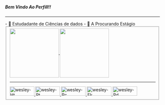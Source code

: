 
<body >
  <h5>Bem Vindo Ao Perfill!!</h5>
  <hr>
   - 📕 Estudadante de Ciências de dados
   - 💼 A Procurando Estágio
   <br>
 <fieldset>
   <div>
    <a href="https://github.com/Dev-Wesley-sl">
      <img height=160 align="center" src="https://github-readme-stats.vercel.app/api?username=Dev-Wesley-sl&show_icons=true&theme=radical" />
    </a>
    <a href="https://github.com/Dev-Wesley-sl">
      <img height=160 align="center" src="https://github-readme-stats.vercel.app/api/top-langs?username=Dev-Wesley-sl&show_icons=true&theme=radical&layout=compact&langs_count=8&card_width=320" />
   </div>
   <hr>
   <div style="display: inline_block>
     <link rel="folha de estilo" href="https://cdn.jsdelivr.net/gh/devicons/devicon@v2.15.1/devicon.min.css">
       <img alingn="center" alt="wesley-Ht" height="30" width="80" src="https://cdn.jsdelivr.net/gh/devicons/devicon/icons/html5/html5-original-wordmark.svg"" />
       <img alingn="center" alt="wesley-Pt" height="30" width="80" src="https://cdn.jsdelivr.net/gh/devicons/devicon/icons/python/python-original-wordmark.svg" />
       <img alingn="center" alt="wesley-Pc" height="30" width="80" src="https://cdn.jsdelivr.net/gh/devicons/devicon/icons/pycharm/pycharm-original.svg" />
       <img alingn="center" alt="wesley-Fk" height="30" width="80" src="https://cdn.jsdelivr.net/gh/devicons/devicon/icons/flask/flask-original.svg" />
       <img alingn="center" alt="wesley-Pd" height="30" width="80" src="https://cdn.jsdelivr.net/gh/devicons/devicon/icons/pandas/pandas-original-wordmark.svg" />
   </div>
</fieldset>
     
</body>
